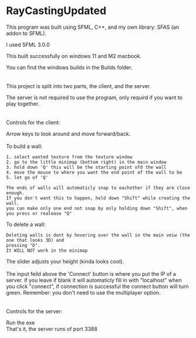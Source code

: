 # RayCastingUpdated

This program was built using SFML, C++, and my own library: SFAS (an addon to SFML).

I used SFML 3.0.0

This built successfully on windows 11 and M2 macbook.

You can find the windows builds in the Builds folder.
<br/>
<br/>
<br/>
This project is split into two parts, the client, and the server.

The server is not required to use the program, only requird if you want to play together.
<br/>
<br/>
<br/>
Controls for the client:

  Arrow keys to look around and move forward/back.
  <br/>
  <br/>
  To build a wall:
  
    1. select wanted texture from the texture window
    2. go to the little minimap (bottom right) in the main window 
    3. hold down 'Q' this will be the starting point ofd the wall
    4. move the mouse to where you want the end point of the wall to be
    5. let go of 'Q'
    
    The ends of walls will automaticly snap to eachother if they are close enough.
    If you don't want this to happen, hold down "Shift" while creating the wall.
    you can make only one end not snap by only holding down "Shift", when you press or realease "Q"
    
  To delete a wall:
  
    Deleting walls is dont by hovering over the wall in the main veiw (the one that looks 3D) and 
    pressing "D". 
    It WILL NOT work in the minimap
    
  The slider adjusts your height (kinda looks cool).
  <br/>
  <br/>
  The input feild above the 'Connect' button is where you put the IP of a server.
  if you leave if blank it will automaticly fill in with "localhost" when you click "connect", if connection is
  successful the connect button will turn green.
  Remember: you don't need to use the multiplayer option.
  <br/>
  <br/>
  <br/>
Controls for the server:
  
  Run the exe<br/>That's it, the server runs of port 3388
 

